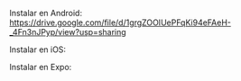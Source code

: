 Instalar en Android:
https://drive.google.com/file/d/1grgZOOIUePFqKi94eFAeH-_4Fn3nJPyp/view?usp=sharing

Instalar en iOS:


Instalar en Expo:
